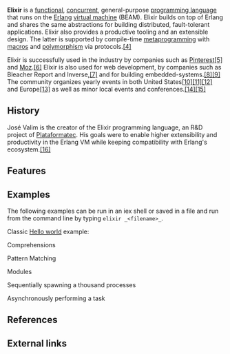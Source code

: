 **Elixir** is a [functional][0], [concurrent][1], general-purpose [programming language][2] that runs on the [Erlang][3] [virtual machine][4] (BEAM). Elixir builds on top of Erlang and shares the same abstractions for building distributed, fault-tolerant applications. Elixir also provides a productive tooling and an extensible design. The latter is supported by compile-time [metaprogramming][5] with [macros][6] and [polymorphism][7] via protocols.[\[4\]][8]

Elixir is successfully used in the industry by companies such as [Pinterest][9][\[5\]][10] and [Moz][11].[\[6\]][12] Elixir is also used for web development, by companies such as Bleacher Report and Inverse,[\[7\]][13] and for building embedded-systems.[\[8\]][14][\[9\]][15] The community organizes yearly events in both United States[\[10\]][16][\[11\]][17][\[12\]][18] and Europe[\[13\]][19] as well as minor local events and conferences.[\[14\]][20][\[15\]][21]

## History

José Valim is the creator of the Elixir programming language, an R&D project of [Plataformatec][22]. His goals were to enable higher extensibility and productivity in the Erlang VM while keeping compatibility with Erlang's ecosystem.[\[16\]][23]

## Features

## Examples

The following examples can be run in an iex shell or saved in a file and run from the command line by typing `elixir _<filename>_`.

Classic [Hello world][24] example:

Comprehensions

Pattern Matching

Modules

Sequentially spawning a thousand processes

Asynchronously performing a task

## References

## External links

[0]: /wiki/Functional_language "Functional language"
[1]: /wiki/Concurrent_computing "Concurrent computing"
[2]: /wiki/Programming_language "Programming language"
[3]: /wiki/Erlang_(programming_language) "Erlang (programming language)"
[4]: /wiki/Virtual_machine "Virtual machine"
[5]: /wiki/Metaprogramming "Metaprogramming"
[6]: /wiki/Macro_(computer_science) "Macro (computer science)"
[7]: /wiki/Polymorphism_(computer_science) "Polymorphism (computer science)"
[8]: #cite_note-4
[9]: /wiki/Pinterest "Pinterest"
[10]: #cite_note-5
[11]: /wiki/Moz_(marketing_software) "Moz (marketing software)"
[12]: #cite_note-6
[13]: #cite_note-7
[14]: #cite_note-8
[15]: #cite_note-9
[16]: #cite_note-10
[17]: #cite_note-11
[18]: #cite_note-12
[19]: #cite_note-13
[20]: #cite_note-14
[21]: #cite_note-15
[22]: http://plataformatec.com.br
[23]: #cite_note-16
[24]: /wiki/Hello_world "Hello world"